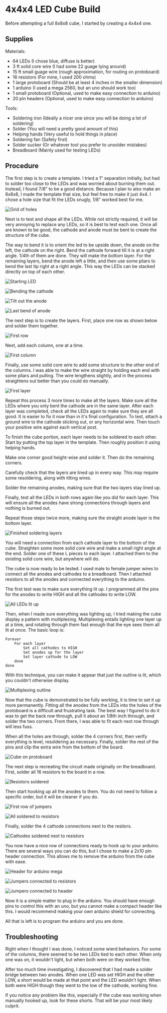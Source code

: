 4x4x4 LED Cube Build
====================

Before attempting a full 8x8x8 cube, I started by creating a 4x4x4 one.

Supplies
--------

Materials:

 * 64 LEDs (I chose blue, diffuse is better)
 * 3 ft solid core wire (I had some 22 guage lying around)
 * 15 ft small guage wire (rough approximation, for routing on protoboard)
 * 16 resistors (For mine, I used 200 ohms)
 * 1 large protoboard (Should be at least 4 inches in the smaller dimension)
 * 1 arduino (I used a mega 2560, but an uno should work too)
 * 1 small protoboard (Optional, used to make easy connection to arduino)
 * 20 pin headers (Optional, used to make easy connection to arduino)

Tools:

 * Soldering iron (Ideally a nicer one since you will be doing a lot of soldering)
 * Solder (You will need a pretty good amount of this)
 * Helping hands (Very useful to hold things in place)
 * Soldering fan (Safety first)
 * Solder sucker (Or whatever tool you prefer to unsolder mistakes)
 * Breadboard (Mainly used for testing LEDs)

Procedure
---------

The first step is to create a template.
I tried a 1" separation initially, but had to solder too close to the LEDs and was worried about burning them out.
Instead, I found 7/8" to be a good distance.
Because I plan to also make an 8x8x8, I made the template that size, but feel free to make it just 4x4.
I chose a hole size that fit the LEDs snugly, 1/8" worked best for me.

![Grid of holes](pictures/grid_of_holes.jpg)

Next is to test and shape all the LEDs.
While not strictly required, it will be very annoying to replace any LEDs, so it is best to test each one.
Once all are known to be good, the cathode and anode must be bent to create the structure of the cube.

The way to bend it is to orient the led to be upside down, the anode on the left, the cathode on the right.
Bend the cathode forward till it is at a right angle.
1/4th of them are done.
They will make the bottom layer.
For the remaining layers, bend the anode left a little, and then use some pliars to bend the last tip right at a right angle.
This way the LEDs can be stacked directly on top of each other.

![Starting LED](pictures/original_led.jpg)

![Bending the cathode](pictures/bent_cathode.jpg)

![Tilt out the anode](pictures/tilted_anode.jpg)

![Last bend of anode](pictures/tilted_and_bent_anode.jpg)

The next step is to create the layers.
First, place one row as shown below and solder them together.

![First row](pictures/soldered_first_row.jpg)

Next, add each column, one at a time.

![First column](pictures/soldered_first_row_and_column.jpg)

Finally, use some solid core wire to add some structure to the other end of the columns.
I was able to make the wire straight by holding each end with some pliars and pulling.
The wire lengthens slightly, and in the process straightens out better than you could do manually.

![First layer](pictures/soldered_full_layer.jpg)

Repeat this process 3 more times to make all the layers.
Make sure all the LEDs where you only bent the cathode are in the same layer.
After each layer was completed, check all the LEDs again to make sure they are all good.
It is easier to fix it now than in it's final configuration.
To test, attach a ground wire to the cathode sticking out, or any horizontal wire.
Then touch your positive wire against each vertical post.

To finish the cube portion, each layer needs to be soldered to each other.
Start by putting the top layer in the template.
Then roughly position it using helping hands.

Make one corner good height-wise and solder it.
Then do the remaining corners.

Carefully check that the layers are lined up in every way.
This may require some resoldering, along with tilting wires.

Solder the remaining anodes, making sure that the two layers stay lined up.

Finally, test all the LEDs in both rows again like you did for each layer.
This will ensure all the anodes have strong connections through layers and nothing is burned out.

Repeat those steps twice more, making sure the straight anode layer is the bottom layer.

![Finished soldering layers](pictures/soldered_layers_together.jpg)

You will need a connection from each cathode layer to the bottom of the cube.
Straighten some more solid core wire and make a small right angle at the end.
Solder one of these L pieces to each layer.
I attached them to the existing solid core wire, but anywhere will do.

The cube is now ready to be tested.
I used male to female jumper wires to connect all the anodes and cathodes to a breadboard.
Then I attached resistors to all the anodes and connected everything to the arduino.

The first test was to make sure everything lit up.
I programmed all the pins for the anodes to write HIGH and all the cathodes to write LOW.

![All LEDs lit up](pictures/cube_first_hooked_up_all_lit.jpg)

Then, when I made sure everything was lighting up, I tried making the cube display a pattern with multiplexing.
Multiplexing entails lighting one layer up at a time, and rotating through them fast enough that the eye sees them all lit at once.
The basic loop is:

    Forever
        For each layer
            Set all cathodes to HIGH
            Set anodes up for the layer
            Set layer cathode to LOW
        done
    done

With this technique, you can make it appear that just the outline is lit, which you couldn't otherwise display.

![Multiplexing outline](pictures/cube_first_hooked_up_multiplexing.jpg)

Now that the cube is demonstrated to be fully working, it is time to set it up more permanently.
Fitting all the anodes from the LEDs into the holes of the protoboard is a difficult and frustrating task.
The best way I figured to do it was to get the back row through, pull it about an 1/8th inch through, and solder the two corners.
From there, I was able to fit each next row through will less fuss.

When all the holes are through, solder the 4 corners first, then verify everything is level, resoldering as necessary.
Finally, solder the rest of the pins and clip the extra wire from the bottom of the board.

![Cube on protoboard](pictures/cube_soldered_to_board.jpg)

The next step is recreating the circuit made originally on the breadboard.
First, solder all 16 resistors to the board in a row.

![Resistors soldered](pictures/resistors_soldered_to_board.jpg)

Then start hooking up all the anodes to them.
You do not need to follow a specific order, but it will be cleaner if you do.

![First row of jumpers](pictures/first_row_soldered_to_resistors.jpg)

![All soldered to resistors](pictures/all_rows_soldered_to_resistors.jpg)

Finally, solder the 4 cathode connections next to the resitors.

![Cathodes soldered next to resistors](pictures/cathodes_soldered_to_board.jpg)

You now have a nice row of connections ready to hook up to your arduino.
There are several ways you can do this, but I chose to make a 2x10 pin header connection.
This allows me to remove the arduino from the cube with ease.

![Header for arduino mega](pictures/headers.jpg)

![Jumpers connected to resistors](pictures/jumpers_soldered_to_resistors.jpg)

![Jumpers connected to header](pictures/jumpers_soldered_to_headers.jpg)

Now it is a simple matter to plug in the arduino.
You should have enough pins to control this with an uno, but you cannot make a compact header like this.
I would recommend making your own arduino shield for connecting.

All that is left is to program the arduino and you are done.

Troubleshooting
---------------

Right when I thought I was done, I noticed some wierd behaviors.
For some of the columns, there seemed to be two LEDs tied to each other.
When only one was on, it wouldn't light, but when both were on they worked fine.

After too much time investigating, I discovered that I had made a solder bridge between two anodes.
When one LED was set HIGH and the other LOW, a short would be made at that point and the LED wouldn't light.
When both were HIGH though they went to the low of the cathode, working fine.

If you notice any problem like this, especially if the cube was working when manually hooked up, look for these shorts.
That will be your most likely culprit.
